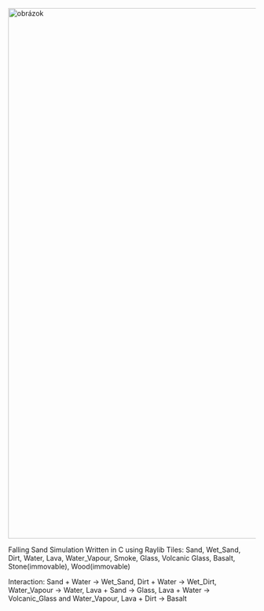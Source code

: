 <img width="1913" height="1078" alt="obrázok" src="https://github.com/user-attachments/assets/85b1212c-116f-404e-8656-a620afd37445" />

Falling Sand Simulation Written in C using Raylib
Tiles:
  Sand,
  Wet_Sand,
  Dirt,
  Water,
  Lava,
  Water_Vapour,
  Smoke,
  Glass,
  Volcanic Glass,
  Basalt,
  Stone(immovable),
  Wood(immovable)

Interaction:
  Sand + Water -> Wet_Sand,
  Dirt + Water -> Wet_Dirt,
  Water_Vapour -> Water,
  Lava + Sand -> Glass,
  Lava + Water -> Volcanic_Glass and Water_Vapour,
  Lava + Dirt -> Basalt
